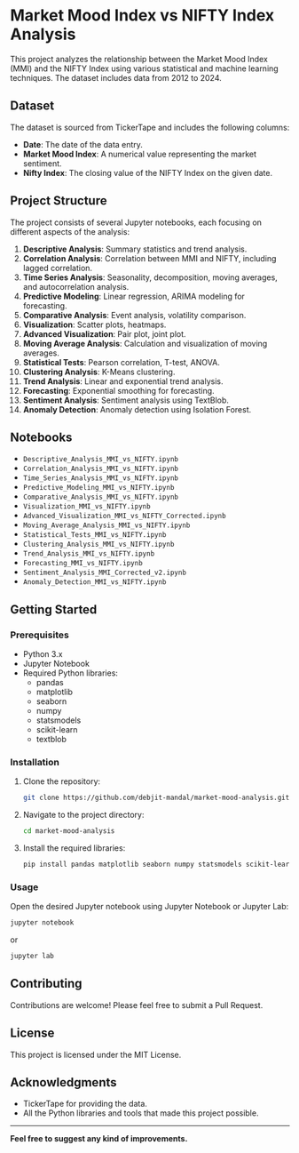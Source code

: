 
# Market Mood Index vs NIFTY Index Analysis

This project analyzes the relationship between the Market Mood Index (MMI) and the NIFTY Index using various statistical and machine learning techniques. The dataset includes data from 2012 to 2024.

## Dataset

The dataset is sourced from TickerTape and includes the following columns:

- **Date**: The date of the data entry.
- **Market Mood Index**: A numerical value representing the market sentiment.
- **Nifty Index**: The closing value of the NIFTY Index on the given date.

## Project Structure

The project consists of several Jupyter notebooks, each focusing on different aspects of the analysis:

1. **Descriptive Analysis**: Summary statistics and trend analysis.
2. **Correlation Analysis**: Correlation between MMI and NIFTY, including lagged correlation.
3. **Time Series Analysis**: Seasonality, decomposition, moving averages, and autocorrelation analysis.
4. **Predictive Modeling**: Linear regression, ARIMA modeling for forecasting.
5. **Comparative Analysis**: Event analysis, volatility comparison.
6. **Visualization**: Scatter plots, heatmaps.
7. **Advanced Visualization**: Pair plot, joint plot.
8. **Moving Average Analysis**: Calculation and visualization of moving averages.
9. **Statistical Tests**: Pearson correlation, T-test, ANOVA.
10. **Clustering Analysis**: K-Means clustering.
11. **Trend Analysis**: Linear and exponential trend analysis.
12. **Forecasting**: Exponential smoothing for forecasting.
13. **Sentiment Analysis**: Sentiment analysis using TextBlob.
14. **Anomaly Detection**: Anomaly detection using Isolation Forest.

## Notebooks

- `Descriptive_Analysis_MMI_vs_NIFTY.ipynb`
- `Correlation_Analysis_MMI_vs_NIFTY.ipynb`
- `Time_Series_Analysis_MMI_vs_NIFTY.ipynb`
- `Predictive_Modeling_MMI_vs_NIFTY.ipynb`
- `Comparative_Analysis_MMI_vs_NIFTY.ipynb`
- `Visualization_MMI_vs_NIFTY.ipynb`
- `Advanced_Visualization_MMI_vs_NIFTY_Corrected.ipynb`
- `Moving_Average_Analysis_MMI_vs_NIFTY.ipynb`
- `Statistical_Tests_MMI_vs_NIFTY.ipynb`
- `Clustering_Analysis_MMI_vs_NIFTY.ipynb`
- `Trend_Analysis_MMI_vs_NIFTY.ipynb`
- `Forecasting_MMI_vs_NIFTY.ipynb`
- `Sentiment_Analysis_MMI_Corrected_v2.ipynb`
- `Anomaly_Detection_MMI_vs_NIFTY.ipynb`

## Getting Started

### Prerequisites

- Python 3.x
- Jupyter Notebook
- Required Python libraries:
  - pandas
  - matplotlib
  - seaborn
  - numpy
  - statsmodels
  - scikit-learn
  - textblob

### Installation

1. Clone the repository:
   ```sh
   git clone https://github.com/debjit-mandal/market-mood-analysis.git
   ```
2. Navigate to the project directory:
   ```sh
   cd market-mood-analysis
   ```
3. Install the required libraries:
   ```sh
   pip install pandas matplotlib seaborn numpy statsmodels scikit-learn textblob
   ```

### Usage

Open the desired Jupyter notebook using Jupyter Notebook or Jupyter Lab:
```sh
jupyter notebook
```
or
```sh
jupyter lab
```

## Contributing

Contributions are welcome! Please feel free to submit a Pull Request.

## License

This project is licensed under the MIT License.

## Acknowledgments

- TickerTape for providing the data.
- All the Python libraries and tools that made this project possible.

----------------------------------------------------------------

**Feel free to suggest any kind of improvements.**